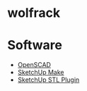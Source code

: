 # wolfrack


# Software

- [OpenSCAD](http://openscad.org)
- [SketchUp Make](https://www.sketchup.com/download/make)
- [SketchUp STL Plugin](https://extensions.sketchup.com/en/content/sketchup-stl)
